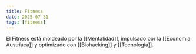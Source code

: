 ```yaml
---
title: Fitness
date: 2025-07-31
tags: [fitness]
---
```


El Fitness está moldeado por la [[Mentalidad]], impulsado por la [[Economía Austríaca]] y optimizado con [[Biohacking]] y [[Tecnología]].
